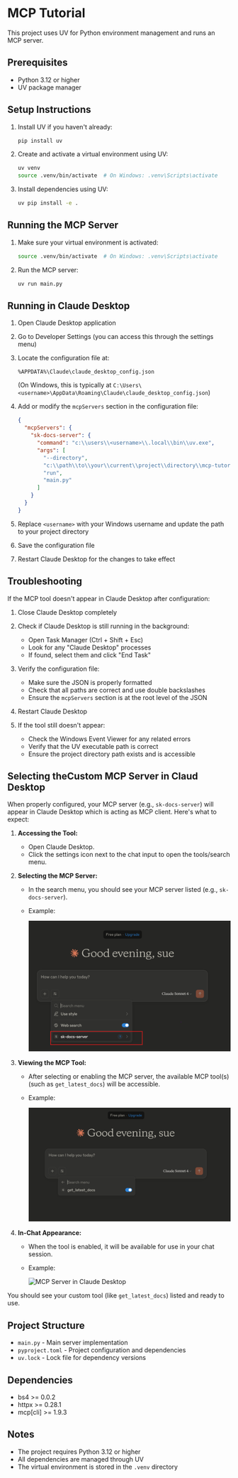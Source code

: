 # MCP Tutorial

This project uses UV for Python environment management and runs an MCP server.

## Prerequisites

- Python 3.12 or higher
- UV package manager

## Setup Instructions

1. Install UV if you haven't already:
   ```bash
   pip install uv
   ```

2. Create and activate a virtual environment using UV:
   ```bash
   uv venv
   source .venv/bin/activate  # On Windows: .venv\Scripts\activate
   ```

3. Install dependencies using UV:
   ```bash
   uv pip install -e .
   ```

## Running the MCP Server

1. Make sure your virtual environment is activated:
   ```bash
   source .venv/bin/activate  # On Windows: .venv\Scripts\activate
   ```

2. Run the MCP server:
   ```bash
   uv run main.py
   ```

## Running in Claude Desktop

1. Open Claude Desktop application

2. Go to Developer Settings (you can access this through the settings menu)

3. Locate the configuration file at:
   ```
   %APPDATA%\Claude\claude_desktop_config.json
   ```
   (On Windows, this is typically at `C:\Users\<username>\AppData\Roaming\Claude\claude_desktop_config.json`)

4. Add or modify the `mcpServers` section in the configuration file:
   ```json
   {
     "mcpServers": {
       "sk-docs-server": {
         "command": "c:\\users\\<username>\\.local\\bin\\uv.exe",
         "args": [
           "--directory",
           "c:\\path\\to\\your\\current\\project\\directory\\mcp-tutorial\\",
           "run",
           "main.py"
         ]
       }
     }
   }
   ```

5. Replace `<username>` with your Windows username and update the path to your project directory

6. Save the configuration file

7. Restart Claude Desktop for the changes to take effect


## Troubleshooting

If the MCP tool doesn't appear in Claude Desktop after configuration:

1. Close Claude Desktop completely

2. Check if Claude Desktop is still running in the background:
   - Open Task Manager (Ctrl + Shift + Esc)
   - Look for any "Claude Desktop" processes
   - If found, select them and click "End Task"

3. Verify the configuration file:
   - Make sure the JSON is properly formatted
   - Check that all paths are correct and use double backslashes
   - Ensure the `mcpServers` section is at the root level of the JSON

4. Restart Claude Desktop

5. If the tool still doesn't appear:
   - Check the Windows Event Viewer for any related errors
   - Verify that the UV executable path is correct
   - Ensure the project directory path exists and is accessible

## Selecting theCustom MCP Server  in Claud Desktop 
When properly configured, your MCP server (e.g., `sk-docs-server`) will appear in Claude Desktop which is acting as MCP client. Here's what to expect:

1. **Accessing the Tool:**
   - Open Claude Desktop.
   - Click the settings icon next to the chat input to open the tools/search menu.

2. **Selecting the MCP Server:**
   - In the search menu, you should see your MCP server listed (e.g., `sk-docs-server`).
   - Example:
     
     ![Select MCP Server](select_mcp.png)

3. **Viewing the MCP Tool:**
   - After selecting or enabling the MCP server, the available MCP tool(s) (such as `get_latest_docs`) will be accessible.
   - Example:
     
     ![MCP Tool in Menu](tool.png)

4. **In-Chat Appearance:**
   - When the tool is enabled, it will be available for use in your chat session.
   - Example:
     
     ![MCP Server in Claude Desktop](image.png)

You should see your custom tool (like `get_latest_docs`) listed and ready to use.

## Project Structure

- `main.py` - Main server implementation
- `pyproject.toml` - Project configuration and dependencies
- `uv.lock` - Lock file for dependency versions

## Dependencies

- bs4 >= 0.0.2
- httpx >= 0.28.1
- mcp[cli] >= 1.9.3

## Notes

- The project requires Python 3.12 or higher
- All dependencies are managed through UV
- The virtual environment is stored in the `.venv` directory
